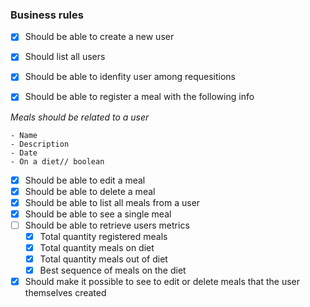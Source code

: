 ### Business rules

- [x] Should be able to create a new user
- [x] Should list all users
- [x] Should be able to idenfity user among requesitions

- [x] Should be able to register a meal with the following info
    
*Meals should be related to a user*
    
    - Name
    - Description
    - Date
    - On a diet// boolean

- [x] Should be able to edit a meal
- [x] Should be able to delete a meal
- [x] Should be able to list all meals from a user
- [x] Should be able to see a single meal
- [ ] Should be able to  retrieve users metrics
    - [x] Total quantity registered meals
    - [x] Total quantity meals on diet
    - [x] Total quantity meals out of diet
    - [x] Best sequence of meals on the diet
    
- [x] Should make it possible to see to edit or delete meals that the user themselves created